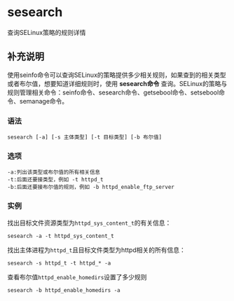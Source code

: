 sesearch
===

查询SELinux策略的规则详情

## 补充说明

使用seinfo命令可以查询SELinux的策略提供多少相关规则，如果查到的相关类型或者布尔值，想要知道详细规则时，使用 **sesearch命令** 查询。SELinux的策略与规则管理相关命令：seinfo命令、sesearch命令、getsebool命令、setsebool命令、semanage命令。

### 语法  

```shell
sesearch [-a] [-s 主体类型] [-t 目标类型] [-b 布尔值]
```

### 选项  

```shell
-a:列出该类型或布尔值的所有相关信息
-t:后面还要接类型，例如 -t httpd_t
-b:后面还要接布尔值的规则，例如 -b httpd_enable_ftp_server
```

### 实例  

找出目标文件资源类型为`httpd_sys_content_t`的有关信息：

```shell
sesearch -a -t httpd_sys_content_t
```

找出主体进程为`httpd_t`且目标文件类型为httpd相关的所有信息：

```shell
sesearch -s httpd_t -t httpd_* -a
```

查看布尔值`httpd_enable_homedirs`设置了多少规则

```shell
sesearch -b httpd_enable_homedirs -a
```


<!-- Linux命令行搜索引擎：https://jaywcjlove.github.io/linux-command/ -->